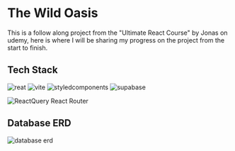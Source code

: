 
# The Wild Oasis

This is a follow along project from the "Ultimate React Course" by Jonas on udemy, here is where I will be sharing my progress on the project from the start to finish.




## Tech Stack

![reat](https://skillicons.dev/icons?i=react)
![vite](https://skillicons.dev/icons?i=vite) 
![styledcomponents](https://skillicons.dev/icons?i=styledcomponents)
![supabase](https://skillicons.dev/icons?i=supabase)

![ReactQuery](https://imgur.com/a/RdeEHiP.png)
React Router

## Database ERD
![database erd](https://i.imgur.com/xAc1WWt.png) 
